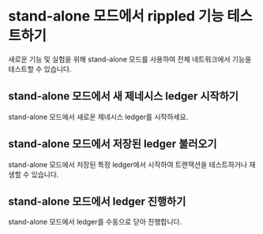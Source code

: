 # stand-alone 모드에서 rippled 기능 테스트하기

새로운 기능 및 실험을 위해 stand-alone 모드를 사용하여 전체 네트워크에서 기능을 테스트할 수 있습니다.

## stand-alone 모드에서 새 제네시스 ledger 시작하기

stand-alone 모드에서 새로운 제네시스 ledger를 시작하세요.

## stand-alone 모드에서 저장된 ledger 불러오기

stand-alone 모드에서 저장된 특정 ledger에서 시작하여 트랜잭션을 테스트하거나 재생할 수 있습니다.

## stand-alone 모드에서 ledger 진행하기

stand-alone 모드에서 ledger를 수동으로 닫아 진행합니다.
